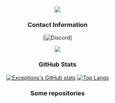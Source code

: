 <div align="center">
  
<h1 align="center"> 
  <a href="https://discord.gg/6aqpTW2pam">
    <img src="https://readme-typing-svg.herokuapp.com?size=25&lines=++Hi+there%2C+I'm+Exceptions+%F0%9F%91%8B">
  </a>
</h1>

### Contact Information 
[![Discord](https://img.shields.io/badge/Discord-Script.py%237614-5865F2?style=for-the-badge&logo=discord&logoColor=white)]

<p align="center">
  <img src="https://lanyard.cnrad.dev/api/598287962576519179" />
</p>

### GitHub Stats
[![Exceptions's GitHub stats](https://github-readme-stats.vercel.app/api?username=Exceptions&show_icons=true&theme=react&border_color=ff9c19&hide_border=true)](https://github.com/Exceptions) [![Top Langs](https://github-readme-streak-stats.herokuapp.com/?user=Exceptions&theme=react&border=ff9c19&hide_border=true)](https://github.com/Exceptions)

### Some repositories
</div>
